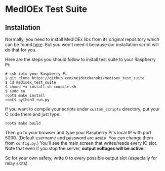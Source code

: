 # MedIOEx Test Suite

## Installation

Normally, you need to install MedIOEx libs from its original repository which can be found [here](https://github.com/pe2a/MedIOEx).
But you won't need it because our installation script will do that for you.

Here are the steps you should follow to install test suite to your Raspberry Pi:

```
# ssh into your Raspberry Pi
$ git clone https://github.com/nejdetckenobi/medioex_test_suite
$ cd medioex_test_suite
$ chmod +x install.sh compile.sh
$ sudo su
root$ make install
root$ python3 run.py
```


If you want to compile your scripts under `custom_scripts` directory, put your C code there and just type:

```
root$ make build
```

Then go to your browser and type your Raspberry Pi's local IP with port 5000.
(Default username and password are `admin`. You can change them from `config.py`.)
You'll see the main screen that writes/reads every IO slot.
Note that even if you stop the server, **output voltages will be active**.

So for your own safety, write 0 to every possible output slot (especially for relay slots).
